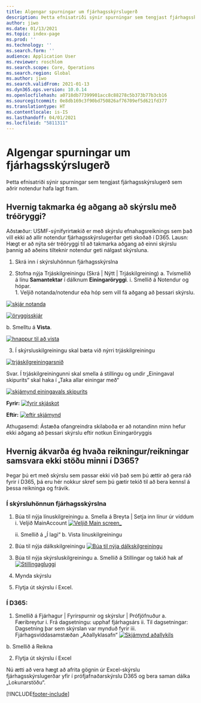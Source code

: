 ```yaml
---
title: Algengar spurningar um fjárhagsskýrslugerð
description: Þetta efnisatriði sýnir spurningar sem tengjast fjárhagsskýrslugerð sem aðrir notendur hafa lagt fram.
author: jiwo
ms.date: 01/13/2021
ms.topic: index-page
ms.prod: ''
ms.technology: ''
ms.search.form: ''
audience: Application User
ms.reviewer: roschlom
ms.search.scope: Core, Operations
ms.search.region: Global
ms.author: jiwo
ms.search.validFrom: 2021-01-13
ms.dyn365.ops.version: 10.0.14
ms.openlocfilehash: a0718db77399901acc8c88278c5b373b77b3cb16
ms.sourcegitcommit: 0e8db169c3f90bd750826af76709ef5d621fd377
ms.translationtype: HT
ms.contentlocale: is-IS
ms.lasthandoff: 04/01/2021
ms.locfileid: "5811311"
---
```

# <a name="financial-reporting-faq"></a>Algengar spurningar um fjárhagsskýrslugerð 

Þetta efnisatriði sýnir spurningar sem tengjast fjárhagsskýrslugerð sem aðrir notendur hafa lagt fram. 


## <a name="how-do-i-restrict-access-to-a-report-using-tree-security"></a>Hvernig takmarka ég aðgang að skýrslu með tréöryggi?

Aðstæður: USMF-sýnifyrirtækið er með skýrslu efnahagsreiknings sem það vill ekki að allir notendur fjárhagsskýrslugerðar geti skoðað í D365. Lausn: Hægt er að nýta sér tréöryggi til að takmarka aðgang að einni skýrslu þannig að aðeins tilteknir notendur geti nálgast skýrsluna. 

1.  Skrá inn í skýrsluhönnun fjárhagsskýrslna

2.  Stofna nýja Trjáskilgreiningu (Skrá | Nýtt | Trjáskilgreining) a.    Tvísmellið á línu **Samantektar** í dálknum **Einingaröryggi**.
  i.    Smellið á Notendur og hópar.  
          1. Veljið notanda/notendur eða hóp sem vill fá aðgang að þessari skýrslu. 
          
[![skjár notanda](./media/FR-FAQ_users.png)](./media/FR-FAQ_users.png)

[![öryggisskjár](./media/FR-FAQ_security.jpg)](./media/FR-FAQ_security.jpg)

  b.    Smelltu á **Vista**.
  
[![hnappur til að vista](./media/FR-FAQ_save.png)](./media/FR-FAQ_save.png)

3.  Í skýrsluskilgreiningu skal bæta við nýrri trjáskilgreiningu

[![trjáskilgreiningarsnið](./media/FR-FAQ_tree-definition.jpg)](./media/FR-FAQ_tree-definition.jpg)

Svar.  Í trjáskilgreiningunni skal smella á stillingu og undir „Einingaval skipurits“ skal haka í „Taka allar einingar með“

[![skjámynd einingavals skipurits](./media/FR-FAQ_reporting-unit-selection.jpg)](./media/FR-FAQ_reporting-unit-selection.jpg)

**Fyrir:** [![fyrir skjáskot](./media/FR-FAQ_before.png)](./media/FR-FAQ_before.png)

**Eftir:** [![eftir skjámynd](./media/FR-FAQ_after.png)](./media/FR-FAQ_after.png)

Athugasemd: Ástæða ofangreindra skilaboða er að notandinn minn hefur ekki aðgang að þessari skýrslu eftir notkun Einingaröryggis



## <a name="how-do-i-determine-which-accounts-do-not-matching-my-balances-in-d365"></a>Hvernig ákvarða ég hvaða reikningur/reikningar samsvara ekki stöðu minni í D365?

Þegar þú ert með skýrslu sem passar ekki við það sem þú ættir að gera ráð fyrir í D365, þá eru hér nokkur skref sem þú gætir tekið til að bera kennsl á þessa reikninga og frávik. 

### <a name="in-financial-reporter-report-designer"></a>Í skýrsluhönnun fjárhagsskýrslna

1.  Búa til nýja línuskilgreiningu a.    Smella á Breyta | Setja inn línur úr víddum i.  Veljið MainAccount [![Veljið Main screen_](./media/FR-FAQ_selectmain_.png)](./media/FR-FAQ_selectmain_.png)
    
    ii. Smellið á „Í lagi“ b.    Vista línuskilgreiningu

2.  Búa til nýja dálkskilgreiningu     [![Búa til nýja dálkskilgreiningu](./media/FR-FAQ_column.png)](./media/FR-FAQ_column.png)

3.  Búa til nýja skýrsluskilgreiningu a.    Smellið á Stillingar og takið hak af [![Stillingagluggi](./media/FR-FAQ_settings.png)](./media/FR-FAQ_settings.png)
   
4.  Mynda skýrslu 

5.  Flytja út skýrslu í Excel.

### <a name="in-d365"></a>Í D365: 
1.  Smellið á Fjárhagur | Fyrirspurnir og skýrslur | Prófjöfnuður a.    Færibreytur i.  Frá dagsetningu: upphaf fjárhagsárs ii. Til dagsetningar: Dagsetning þar sem skýrslan var mynduð fyrir iii.    Fjárhagsvíddasamstæðan „Aðallyklasafn“ [![Skjámynd aðallykils](./media/FR-FAQ_mainacct.png)](./media/FR-FAQ_mainacct.png)
      
  b.    Smellið á Reikna

2.  Flytja út skýrslu í Excel

Nú ætti að vera hægt að afrita gögnin úr Excel-skýrslu fjárhagsskýrslugerðar yfir í prófjafnaðarskýrslu D365 og bera saman dálka „Lokunarstöðu“.


[!INCLUDE[footer-include](../../includes/footer-banner.md)]